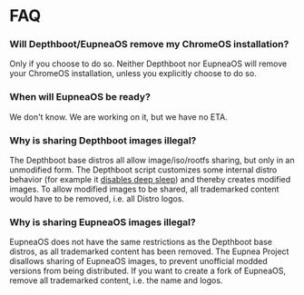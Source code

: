 # FAQ

### Will Depthboot/EupneaOS remove my ChromeOS installation?

Only if you choose to do so. Neither Depthboot nor EupneaOS will remove your ChromeOS installation, unless you
explicitly choose to do so.

### When will EupneaOS be ready?

We don't know. We are working on it, but we have no ETA.

### Why is sharing Depthboot images illegal?

The Depthboot base distros all allow image/iso/rootfs sharing, but only in an unmodified form. The Depthboot script
customizes some internal distro behavior (for example it [disables deep sleep](/chromebook-pages/bootlock.md)) and
thereby creates modified images.
To allow modified images to be shared, all trademarked content would have to be removed, i.e. all Distro logos.

### Why is sharing EupneaOS images illegal?

EupneaOS does not have the same restrictions as the Depthboot base distros, as all trademarked content has been removed.
The Eupnea Project disallows sharing of EupneaOS images, to prevent unofficial modded versions from being distributed.
If you want to create a fork of EupneaOS, remove all trademarked content, i.e. the name and logos. 